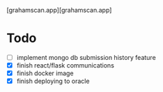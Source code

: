  [grahamscan.app][grahamscan.app]

 # Todo
- [ ] implement mongo db submission history feature
- [x] finish react/flask communications
- [x] finish docker image
- [x] finish deploying to oracle